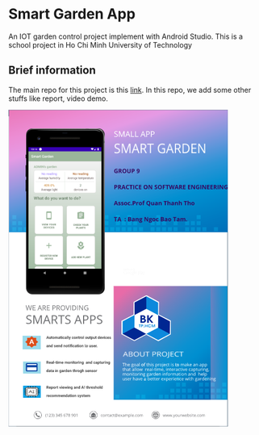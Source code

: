 # Smart Garden App
An IOT garden control project implement with Android Studio. This is a school project in Ho Chi Minh University of Technology

## Brief information
The main repo for this project is this [link](https://github.com/ZoroZero/Group9-Smart-garden-project).
In this repo, we add some other stuffs like report, video demo.

![](poster/CC01_Group9_Poster.png)